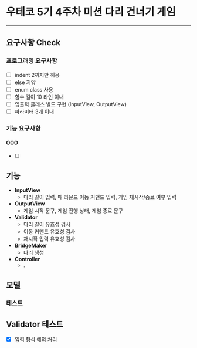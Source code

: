 # 우테코 5기 4주차 미션 다리 건너기 게임

---

## 요구사항 Check
### 프로그래밍 요구사항
- [ ] indent 2까지만 허용
- [ ] else 지양
- [ ] enum class 사용
- [ ] 함수 길이 10 라인 이내
- [ ] 입출력 클래스 별도 구현 (InputView, OutputView)
- [ ] 파라미터 3개 이내

### 기능 요구사항

#### OOO
- [ ] 

## 기능
- **InputView**
    - 다리 길이 입력, 매 라운드 이동 커맨드 입력, 게임 재시작/종료 여부 입력
- **OutputView**
    - 게임 시작 문구, 게임 진행 상태, 게임 종료 문구
- **Validator**
    - 다리 길이 유효성 검사
    - 이동 커맨드 유효성 검사
    - 재시작 입력 유효성 검사
- **BridgeMaker**
    - 다리 생성
- **Controller**
    - .

## 모델

### 테스트

## Validator 테스트
- [x] 입력 형식 예외 처리
